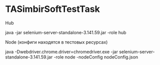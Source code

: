 # TASimbirSoftTestTask

Hub

java -jar selenium-server-standalone-3.141.59.jar -role hub

Node (конфиги находятся в тестовых ресурсах)

java -Dwebdriver.chrome.driver=chromedriver.exe -jar selenium-server-standalone-3.141.59.jar -role node -nodeConfig nodeConfig.json
